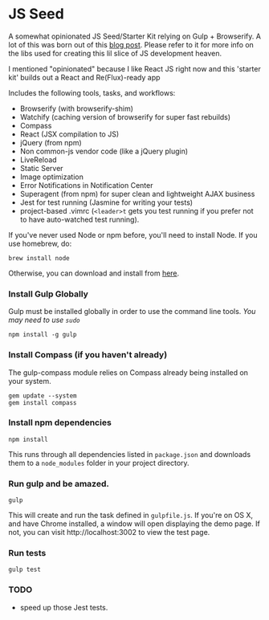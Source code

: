JS Seed
============

A somewhat opinionated JS Seed/Starter Kit relying on Gulp + Browserify. A lot of this was born out of this [blog post](http://viget.com/extend/gulp-browserify-starter-faq). Please refer to it for more info on the libs used for creating this lil slice of JS development heaven.

I mentioned "opinionated" because I like React JS right now and this 'starter
kit' builds out a React and Re(Flux)-ready app

Includes the following tools, tasks, and workflows:

- Browserify (with browserify-shim)
- Watchify (caching version of browserify for super fast rebuilds)
- Compass
- React (JSX compilation to JS)
- jQuery (from npm)
- Non common-js vendor code (like a jQuery plugin)
- LiveReload
- Static Server
- Image optimization
- Error Notifications in Notification Center
- Superagent (from npm) for super clean and lightweight AJAX business
- Jest for test running (Jasmine for writing your tests)
- project-based .vimrc (`<leader>t` gets you test running if you prefer not to have auto-watched test running).

If you've never used Node or npm before, you'll need to install Node.
If you use homebrew, do:
```
brew install node
```

Otherwise, you can download and install from [here](http://nodejs.org/download/).

### Install Gulp Globally
Gulp must be installed globally in order to use the command line tools. *You may need to use `sudo`*
```
npm install -g gulp
```

### Install Compass (if you haven't already)
The gulp-compass module relies on Compass already being installed on your system.
```
gem update --system
gem install compass
```
### Install npm dependencies
```
npm install
```
This runs through all dependencies listed in `package.json` and downloads them
to a `node_modules` folder in your project directory.

### Run gulp and be amazed.
```
gulp
```

This will create and run the task defined in `gulpfile.js`. If you're on OS X,
and have Chrome installed, a window will open displaying the demo page. If not,
you can visit http://localhost:3002 to view the test page.

### Run tests
```
gulp test
```

### TODO

- speed up those Jest tests.
